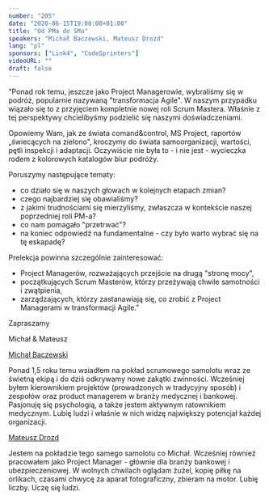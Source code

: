 ```yaml
---
number: "205"
date: "2020-06-15T19:00:00+01:00"
title: "Od PMa do SMa"
speakers: "Michał Baczewski, Mateusz Drozd"
lang: "pl"
sponsors: ["Link4", "CodeSprinters"]
videoURL: ""
draft: false
---
```


"Ponad rok temu, jeszcze jako Project Managerowie, wybraliśmy się w podróż, popularnie nazywaną "transformacja Agile".
W naszym przypadku wiązało się to z przyjęciem kompletnie nowej roli Scrum Mastera.
Właśnie z tej perspektywy chcielibyśmy podzielić się naszymi doświadczeniami.

Opowiemy Wam, jak ze świata comand&control, MS Project, raportów „świecących na zielono", kroczymy do świata samoorganizacji, wartości, pętli inspekcji i adaptacji.
Oczywiście nie była to - i nie jest - wycieczka rodem z kolorowych katalogów biur podróży.

Poruszymy następujące tematy:

* co działo się w naszych głowach w kolejnych etapach zmian?
* czego najbardziej się obawialiśmy?
* z jakimi trudnościami się mierzyliśmy, zwłaszcza w kontekście naszej poprzedniej roli PM-a?
* co nam pomagało "przetrwać"?
* na koniec odpowiedź na fundamentalne - czy było warto wybrać się na tę eskapadę?

Prelekcja powinna szczególnie zainteresować:

* Project Managerów, rozważających przejście na drugą "stronę mocy",
* początkujących Scrum Masterów, którzy przeżywają chwile samotności i zwątpienia,
* zarządzających, którzy zastanawiają się, co zrobić z Project Managerami w transformacji Agile."

Zapraszamy 

Michał & Mateusz

<a href="https://pl.linkedin.com/in/micha%C5%82-b-b73469155" target="_blank">Michał Baczewski</a>

Ponad 1,5 roku temu wsiadłem na pokład scrumowego samolotu wraz ze świetną ekipą i do dziś odkrywamy nowe zakątki zwinności.
Wcześniej byłem kierownikiem projektów (prowadzonych w tradycyjny sposób) i zespołów oraz product managerem w branży medycznej i bankowej.
Pasjonuję się psychologią, a także jestem aktywnym ratownikiem medycznym.
Lubię ludzi i właśnie w nich widzę największy potencjał każdej organizacji.

<a href="https://pl.linkedin.com/in/mateuszdrozd" target="_blank">Mateusz Drozd</a>

Jestem na pokładzie tego samego samolotu co Michał. Wcześniej również pracowałem jako Project Manager - głównie dla branży bankowej i ubezpieczeniowej.
W wolnych chwilach oglądam żużel, kopię piłkę na orlikach, czasami chwycę za aparat fotograficzny, zbieram na motor.
Lubię liczby. Uczę się ludzi.
